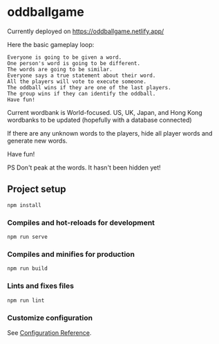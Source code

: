 # oddballgame

Currently deployed on https://oddballgame.netlify.app/

Here the basic gameplay loop:

    Everyone is going to be given a word.
    One person's word is going to be different.
    The words are going to be similar.
    Everyone says a true statement about their word.
    All the players will vote to execute someone.
    The oddball wins if they are one of the last players.
    The group wins if they can identify the oddball.
    Have fun!

Current wordbank is World-focused. US, UK, Japan, and Hong Kong wordbanks to be updated (hopefully with a database connected)

If there are any unknown words to the players, hide all player words and generate new words.

Have fun!

PS Don't peak at the words. It hasn't been hidden yet!

## Project setup
```
npm install
```

### Compiles and hot-reloads for development
```
npm run serve
```

### Compiles and minifies for production
```
npm run build
```

### Lints and fixes files
```
npm run lint
```

### Customize configuration
See [Configuration Reference](https://cli.vuejs.org/config/).
